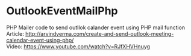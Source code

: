 # OutlookEventMailPhp
PHP Mailer code to send outllok calander event using PHP mail function <br />
Article: http://arvindverma.com/create-and-send-outlook-meeting-calendar-event-using-php/  <br />
Video: https://www.youtube.com/watch?v=RJfXHVHnuyg
